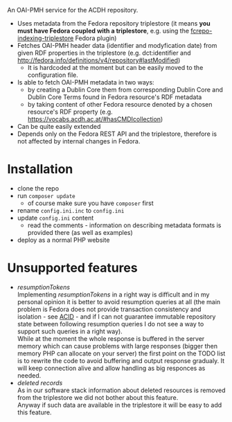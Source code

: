 An OAI-PMH service for the ACDH repository.

* Uses metadata from the Fedora repository triplestore
  (it means **you must have Fedora coupled with a triplestore**, e.g. using the [fcrepo-indexing-triplestore](https://github.com/fcrepo4-exts/fcrepo-camel-toolbox/tree/master/fcrepo-indexing-triplestore) Fedora plugin)
* Fetches OAI-PMH header data (identifier and modyfication date) from given RDF properties in the triplestore
  (e.g. dct:identifier and http://fedora.info/definitions/v4/repository#lastModified)
    * It is hardcoded at the moment but can be easily moved to the configuration file.
* Is able to fetch OAI-PMH metadata in two ways:
    * by creating a Dublin Core them from corresponding Dublin Core and Dublin Core Terms found in Fedora resource's RDF metadata
    * by taking content of other Fedora resource denoted by a chosen resource's RDF property (e.g. https://vocabs.acdh.ac.at/#hasCMDIcollection)
* Can be quite easily extended
* Depends only on the Fedora REST API and the triplestore, therefore is not affected by internal changes in Fedora.

# Installation

* clone the repo
* run `composer update`
    * of course make sure you have `composer` first
* rename `config.ini.inc` to `config.ini`
* update `config.ini` content
    * read the comments - information on describing metadata formats is provided there (as well as examples)
* deploy as a normal PHP website

# Unsupported features

* *resumptionTokens*  
  Implementing *resumptionTokens* in a right way is difficult and in my personal opinion it is better to avoid resumption queries at all (the main problem is Fedora does not provide transaction consistency and isolation - see [ACID](https://en.wikipedia.org/wiki/ACID) - and if I can not guarantee immutable repository state between following resumption queries I do not see a way to support such queries in a right way).  
  While at the moment the whole response is buffered in the server memory which can cause problems with large responses (bigger then memory PHP can allocate on your server) the first point on the TODO list is to rewrite the code to avoid buffering and output response gradualy. It will keep connection alive and allow handling as big responces as needed.
* *deleted records*  
  As in our software stack information about deleted resources is removed from the triplestore we did not bother about this feature.  
  Anyway if such data are available in the triplestore it will be easy to add this feature.
